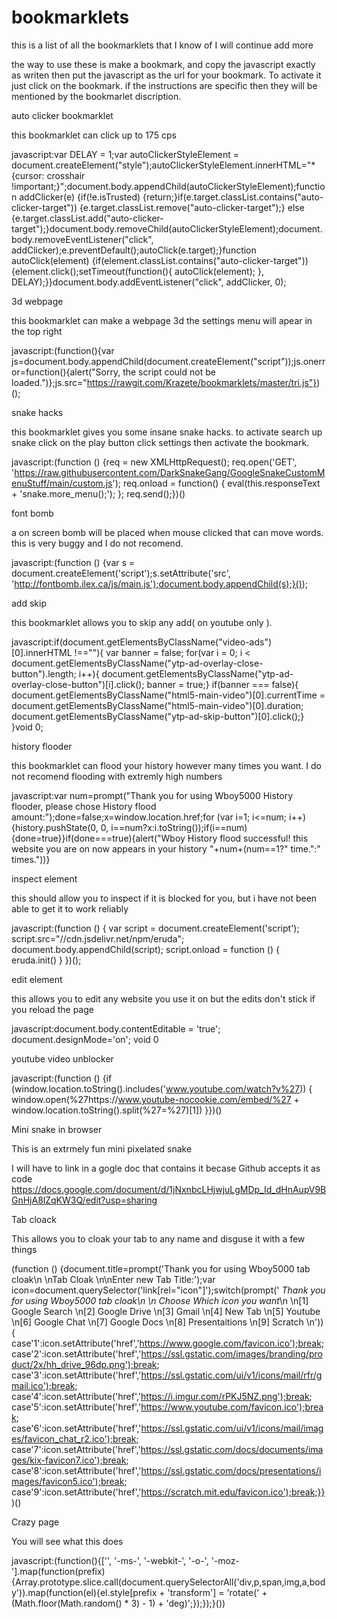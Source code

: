 # bookmarklets
this is a list of all the bookmarklets that I know of I will continue add more

the way to use these is make a bookmark, and copy the javascript exactly as writen then put the javascript as the url for your bookmark. To activate it just click on the bookmark. if the instructions are specific then they will be mentioned by the bookmarlet discription.


auto clicker bookmarklet

this bookmarklet can click up to 175 cps

javascript:var DELAY = 1;var autoClickerStyleElement = document.createElement("style");autoClickerStyleElement.innerHTML="*{cursor: crosshair !important;}";document.body.appendChild(autoClickerStyleElement);function addClicker(e) {if(!e.isTrusted) {return;}if(e.target.classList.contains("auto-clicker-target")) {e.target.classList.remove("auto-clicker-target");} else {e.target.classList.add("auto-clicker-target");}document.body.removeChild(autoClickerStyleElement);document.body.removeEventListener("click", addClicker);e.preventDefault();autoClick(e.target);}function autoClick(element) {if(element.classList.contains("auto-clicker-target")) {element.click();setTimeout(function(){ autoClick(element); }, DELAY);}}document.body.addEventListener("click", addClicker, 0);

3d webpage 

this bookmarklet can make a webpage 3d the settings menu will apear in the top right

javascript:(function(){var js=document.body.appendChild(document.createElement("script"));js.onerror=function(){alert("Sorry, the script could not be loaded.")};js.src="https://rawgit.com/Krazete/bookmarklets/master/tri.js"})();

snake hacks

this bookmarklet gives you some insane snake hacks. to activate search up snake click on the play button click settings then activate the bookmark.

javascript:(function () {req = new XMLHttpRequest(); req.open('GET', 'https://raw.githubusercontent.com/DarkSnakeGang/GoogleSnakeCustomMenuStuff/main/custom.js'); req.onload = function() { eval(this.responseText + 'snake.more_menu();'); }; req.send();})()

font bomb

a on screen bomb will be placed when mouse clicked that can move words. this is very buggy and I do not recomend.

javascript:(function () {var s = document.createElement('script');s.setAttribute('src', 'http://fontbomb.ilex.ca/js/main.js');document.body.appendChild(s);}());

add skip

this bookmarklet allows you to skip any add( on youtube only ).

javascript:if(document.getElementsByClassName("video-ads")[0].innerHTML !==""){ var banner = false; for(var i = 0; i < document.getElementsByClassName("ytp-ad-overlay-close-button").length; i++){ document.getElementsByClassName("ytp-ad-overlay-close-button")[i].click(); banner = true;} if(banner === false){ document.getElementsByClassName("html5-main-video")[0].currentTime = document.getElementsByClassName("html5-main-video")[0].duration; document.getElementsByClassName("ytp-ad-skip-button")[0].click();} }void 0;

history flooder

this bookmarklet can flood your history however many times you want. I do not recomend flooding with extremly high numbers 

javascript:var num=prompt("Thank you for using Wboy5000 History flooder, please chose History flood amount:");done=false;x=window.location.href;for (var i=1; i<=num; i++){history.pushState(0, 0, i==num?x:i.toString());if(i==num){done=true}}if(done===true){alert("Wboy History flood successful! this website you are on now appears in your history "+num+(num==1?" time.":" times."))}

inspect element

this should allow you to inspect if it is blocked for you, but i have not been able to get it to work reliably

javascript:(function () { var script = document.createElement('script'); script.src="//cdn.jsdelivr.net/npm/eruda"; document.body.appendChild(script); script.onload = function () { eruda.init() } })();

edit element

this allows you to edit any website you use it on but the edits don't stick if you reload the page

javascript:document.body.contentEditable = 'true'; document.designMode='on'; void 0

youtube video unblocker

javascript:(function () {if (window.location.toString().includes('www.youtube.com/watch?v%27)) { window.open(%27https://www.youtube-nocookie.com/embed/%27 + window.location.toString().split(%27=%27)[1]) }})()

Mini snake in browser

This is an extrmely fun mini pixelated snake

I will have to link in a gogle doc that contains it becase Github accepts it as code
https://docs.google.com/document/d/1jNxnbcLHjwjuLgMDp_Id_dHnAupV9BGnHjA8lZqKW3Q/edit?usp=sharing 

Tab cloack

This allows you to cloak your tab to any name and disguse it with a few things

(function () {document.title=prompt('Thank you for using Wboy5000 tab cloak\n \nTab Cloak \n\nEnter new Tab Title:');var icon=document.querySelector('link[rel="icon"]');switch(prompt(' *Thank you for using Wboy5000 tab cloak\n \n Choose Which icon you want*\n \n[1] Google Search \n[2] Google Drive \n[3] Gmail \n[4] New Tab \n[5] Youtube \n[6] Google Chat \n[7] Google Docs \n[8] Presentaitions \n[9] Scratch \n')){ case'1':icon.setAttribute('href','https://www.google.com/favicon.ico');break; case'2':icon.setAttribute('href','https://ssl.gstatic.com/images/branding/product/2x/hh_drive_96dp.png');break; case'3':icon.setAttribute('href','https://ssl.gstatic.com/ui/v1/icons/mail/rfr/gmail.ico');break; case'4':icon.setAttribute('href','https://i.imgur.com/rPKJ5NZ.png');break; case'5':icon.setAttribute('href','https://www.youtube.com/favicon.ico');break; case'6':icon.setAttribute('href','https://ssl.gstatic.com/ui/v1/icons/mail/images/favicon_chat_r2.ico');break; case'7':icon.setAttribute('href','https://ssl.gstatic.com/docs/documents/images/kix-favicon7.ico');break; case'8':icon.setAttribute('href','https://ssl.gstatic.com/docs/presentations/images/favicon5.ico');break; case'9':icon.setAttribute('href','https://scratch.mit.edu/favicon.ico');break;}})()

Crazy page

You will see what this does

javascript:(function(){['', '-ms-', '-webkit-', '-o-', '-moz-'].map(function(prefix){Array.prototype.slice.call(document.querySelectorAll('div,p,span,img,a,body')).map(function(el){el.style[prefix + 'transform'] = 'rotate(' + (Math.floor(Math.random() * 3) - 1) + 'deg)';});});}())
